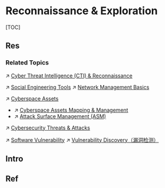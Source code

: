 # Reconnaissance & Exploration

[TOC]



## Res
### Related Topics
↗ [Cyber Threat Intelligence (CTI) & Reconnaissance](../../⛈️%20Risk%20Management/🐗%20Cybersecurity%20Threats%20&%20Attacks/🛰️%20Cyber%20Threat%20Intelligence%20(CTI)%20&%20Reconnaissance/Cyber%20Threat%20Intelligence%20(CTI)%20&%20Reconnaissance.md)

↗ [Social Engineering Tools](../Social%20Engineering%20Tools/Social%20Engineering%20Tools.md)
↗ [Network Management Basics](../../../🔑%20CS%20Core/🥷🏼%20Operating%20Systems%20&%20Kernels%20(Engineering%20Part)/Linux%20(Derived%20From%20UNIX%20Family)/Linux%20Free%20Software%20&%20OSS%20(Open%20Source%20Software)/Network%20Management/Network%20Management%20Basics.md)

↗ [Cyberspace Assets](../../⛈️%20Risk%20Management/🐄%20Cyberspace%20Assets/Cyberspace%20Assets.md)
- ↗ [Cyberspace Assets Mapping & Management](../../⛈️%20Risk%20Management/🐄%20Cyberspace%20Assets/🧨%20Cyberspace%20Assets%20Mapping%20&%20Management/Cyberspace%20Assets%20Mapping%20&%20Management.md)
- ↗ [Attack Surface Management (ASM)](../../⛈️%20Risk%20Management/🐄%20Cyberspace%20Assets/🚀%20Attack%20Surface%20Management%20(ASM)/Attack%20Surface%20Management%20(ASM).md)

↗ [Cybersecurity Threats & Attacks](../../⛈️%20Risk%20Management/🐗%20Cybersecurity%20Threats%20&%20Attacks/Cybersecurity%20Threats%20&%20Attacks.md)

↗ [Software Vulnerability](../../🏰%20Cybersecurity%20Basics%20&%20InfoSec/🍦%20Software%20Security/🐒%20Software%20Vulnerability/Software%20Vulnerability.md)
↗ [Vulnerability Discovery（漏洞检测）](../../🏰%20Cybersecurity%20Basics%20&%20InfoSec/🍦%20Software%20Security/🐒%20Software%20Vulnerability/Vulnerability%20Discovery（漏洞检测）/Vulnerability%20Discovery（漏洞检测）.md)



## Intro


## Ref

